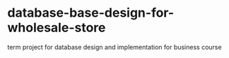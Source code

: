 # database-base-design-for-wholesale-store
term project for database design and implementation for business course
